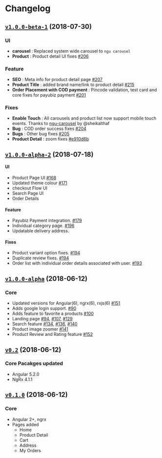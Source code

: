 # Changelog

## [`v1.0.0-beta-1`][tag-1_0_0-beta-1] (2018-07-30)

### UI

- **carousel** : Replaced system wide carousel to `ngu carousel`
- **Product** : Product detail UI fixes [#206](https://github.com/aviabird/angularspree/pull/206)

### Feature

- **SEO** : Meta info for product detail page [#207](https://github.com/aviabird/angularspree/pull/207)
- **Product Title** : added brand name/link to product detail [#215](https://github.com/aviabird/angularspree/pull/215)
- **Order Placement with COD payment** : Pincode validation, test card and core fixes for payubiz payment [#201](https://github.com/aviabird/angularspree/pull/201)

### Fixes

- **Enable Touch** : All carousels and product list now support mobile touch events. Thanks to [ngu-carousel](https://github.com/sheikalthaf/ngu-carousel) by @sheikalthaf
- **Bug** : COD order success fixes [#204](https://github.com/aviabird/angularspree/pull/204)
- **Bugs** : Other bug fixes [#205](https://github.com/aviabird/angularspree/pull/205)
- **Product Detail** : zoom fixes [#e910d6b](
https://github.com/aviabird/angularspree/pull/218/commits/e910d6b5048eff58d9af53e61e1305dbef73cc64)


## [`v1.0.0-alpha-2`][tag-1_0_0-alpha-2] (2018-07-18)

#### UI

* Product Page UI [#168](https://github.com/aviabird/angularspree/pull/168)
* Updated theme colour [#171](https://github.com/aviabird/angularspree/pull/171)
* checkout Flow UI
* Search Page UI
* Order Details

#### Feature

* Payubiz Payment integration. [#179](https://github.com/aviabird/angularspree/pull/179)
* Individual category page. [#196](https://github.com/aviabird/angularspree/pull/196)
* Updatable delivery address.
 
#### Fixes

* Product variant option fixes. [#194](https://github.com/aviabird/angularspree/pull/194)
* Duplicate review fixes. [#194](https://github.com/aviabird/angularspree/pull/194)
* Order list with individual order details associated with user. [#193](https://github.com/aviabird/angularspree/pull/193)


## [`v1.0.0-alpha`][tag-1_0_0-alpha] (2018-06-12)

### Core
* Updated versions for Angular(6), ngrx(6), rxjs(6) [#151](https://github.com/aviabird/angularspree/pull/151)
* Adds google login support. [#90](https://github.com/aviabird/angularspree/pull/90)
* Adds feature to favorite a products [#100](https://github.com/aviabird/angularspree/pull/100)
* Landing page [#94](https://github.com/aviabird/angularspree/pull/94), [#107](https://github.com/aviabird/angularspree/pull/107), [#129](https://github.com/aviabird/angularspree/pull/129)
* Search feature [#134](https://github.com/aviabird/angularspree/pull/134), [#136](https://github.com/aviabird/angularspree/pull/136), [#140](https://github.com/aviabird/angularspree/pull/140)
* Product image zoomer [#141](https://github.com/aviabird/angularspree/pull/141)
* Product Review and Rating feature [#152](https://github.com/aviabird/angularspree/pull/152)

## [`v0.2`][tag-0_2] (2018-06-12)

### Core Pacakges updated
* Angular 5.2.0
* NgRx 4.1.1

## [`v0.1.0`][tag-0_1_0] (2018-06-12)

### Core
* Angular 2+, ngrx
* Pages added
  * Home
  * Product Detail
  * Cart
  * Address
  * My Orders

[tag-1_0_0-beta-1]: https://github.com/aviabird/angularspree/releases/tag/v1.0.0-beta-1
[tag-1_0_0-alpha-2]: https://github.com/aviabird/angularspree/releases/tag/v1.0.0-alpha-2
[tag-1_0_0-alpha]: https://github.com/aviabird/angularspree/releases/tag/v1.0.0-alpha
[tag-0_2]: https://github.com/aviabird/angularspree/releases/tag/v0.2
[tag-0_1_0]: https://github.com/aviabird/angularspree/releases/tag/v0.1.0
